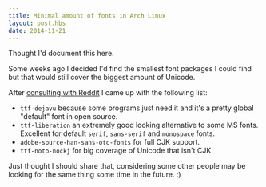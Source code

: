 ```yaml
---
title: Minimal amount of fonts in Arch Linux
layout: post.hbs
date: 2014-11-21
---
```


Thought I'd document this here.

Some weeks ago I decided I'd find the smallest font packages I could find but
that would still cover the biggest amount of Unicode.

After [consulting with Reddit][reddit] I came up with the following list:

[reddit]: https://www.reddit.com/r/archlinux/comments/2l2cr7/what_fonts_do_you_install_for_most_coverage_with/

- `ttf-dejavu` because some programs just need it and it's a pretty global
  "default" font in open source.
- `ttf-liberation` an extremely good looking alternative to some MS fonts.
  Excellent for default `serif`, `sans-serif` and `monospace` fonts.
- `adobe-source-han-sans-otc-fonts` for full CJK support.
- `ttf-noto-nockj` for big coverage of Unicode that isn't CJK.

Just thought I should share that, considering some other people may be looking
for the same thing some time in the future. :)
